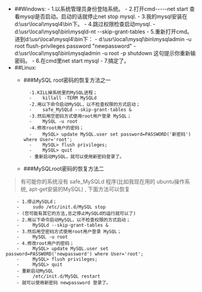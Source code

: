 - ##Windows:
        - 1.以系统管理员身份登陆系统。
        - 2.打开cmd-----net start 查看mysql是否启动。启动的话就停止net stop mysql.
        - 3.我的mysql安装在d:\usr\local\mysql4\bin下。
        - 4.跳过权限检查启动mysql.
        - d:\usr\local\mysql\bin\mysqld-nt --skip-grant-tables
        - 5.重新打开cmd。进到d:\usr\local\mysql4\bin下：
        -   d:\usr\local\mysql\bin\mysqladmin -u root flush-privileges password "newpassword"
        -   d:\usr\local\mysql\bin\mysqladmin -u root -p shutdown  这句提示你重新输密码。
        - 6.在cmd里net start mysql
        - 7.搞定了。
- ##Linux:
    - ###MySQL root密码的恢复方法之一

            -1.KILL掉系统里的MySQL进程；
            -    killall -TERM MySQLd 
            -2.用以下命令启动MySQL，以不检查权限的方式启动；
            -    safe_MySQLd --skip-grant-tables & 
            -3.然后用空密码方式使用root用户登录 MySQL；
            -    MySQL -u root 
            -4.修改root用户的密码；
            -    MySQL> update MySQL.user set password=PASSWORD('新密码') where User='root';  
            -    MySQL> flush privileges;  
            -    MySQL> quit 
            - 重新启动MySQL，就可以使用新密码登录了。
    - ###MySQLroot密码的恢复方法二
>有可能你的系统没有 safe_MySQLd 程序(比如我现在用的 ubuntu操作系统, apt-get安装的MySQL) , 下面方法可以恢复
        
        - 1.停止MySQLd；
        -     sudo /etc/init.d/MySQL stop
        - (您可能有其它的方法,总之停止MySQLd的运行就可以了)
        - 2.用以下命令启动MySQL，以不检查权限的方式启动；
        -     MySQLd --skip-grant-tables &
        - 3.然后用空密码方式使用root用户登录 MySQL；
        -     MySQL -u root
        - 4.修改root用户的密码；
        -     MySQL> update MySQL.user set password=PASSWORD('newpassword') where User='root';  
        -     MySQL> flush privileges;  
        -     MySQL> quit 
        - 重新启动MySQL
        -     /etc/init.d/MySQL restart
        - 就可以使用新密码 newpassword 登录了。
